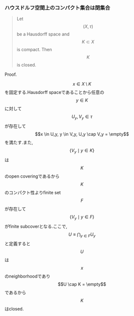 ### ハウスドルフ空間上のコンパクト集合は閉集合

> Let $$(X, \tau)$$ be a Hausdorff space and $$K \subset X$$ is compact. Then $$K$$ is closed.

Proof.

$$x \in X \setminus K$$を固定する.Hausdorff spaceであることから任意の$$y \in K$$に対して$$U_y, V_y \in \tau$$が存在して$$x \in U_y, y \in V_y, U_y \cap V_y = \empty$$を満たす.また,$$\{ V_y \mid y \in K \}$$は$$K$$のopen coveringであるから$$K$$のコンパクト性よりfinite set $$F$$が存在して$$\{ V_y \mid y \in F\}$$がfinite subcoverとなる.ここで,$$U \equiv \bigcap_{y \in F} U_y$$と定義すると$$U$$は$$x$$のneighborhoodであり$$U \cap K = \empty$$であるから$$K$$ はclosed.

